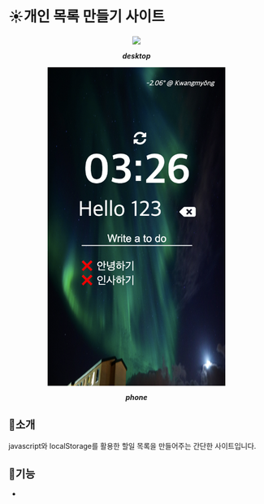 # ☀️개인 목록 만들기 사이트

<div align="center"><img src="images/demo.png" align="center"/>

  ___<center>desktop</center>___

</div>

<div align="center"><img src="images/demo_phone.png" align="center" width="350"/>

___<center>phone</center>___

</div>
  
  

## 📕소개

javascript와 localStorage를 활용한 할일 목록을 만들어주는 간단한 사이트입니다.

## 📕기능

- 